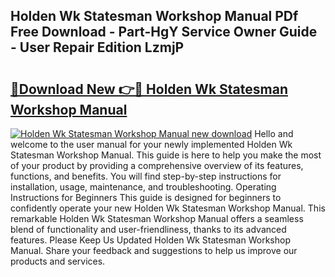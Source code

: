 ## Holden Wk Statesman Workshop Manual PDf Free Download - Part-HgY Service Owner Guide - User Repair Edition LzmjP

# <h2><a href="http://bc49419.oget.top/?id=Holden+Wk+Statesman+Workshop+Manual">🔗Download New 👉🔴 Holden Wk Statesman Workshop Manual</a></h2>

[![Holden Wk Statesman Workshop Manual new download](https://i.imgur.com/5g1atiW.png)](http://bc49419.oget.top/?id=Holden+Wk+Statesman+Workshop+Manual)
Hello and welcome to the user manual for your newly implemented Holden Wk Statesman Workshop Manual. This guide is here to help you make the most of your product by providing a comprehensive overview of its features, functions, and benefits. You will find step-by-step instructions for installation, usage, maintenance, and troubleshooting. Operating Instructions for Beginners This guide is designed for beginners to confidently operate your new Holden Wk Statesman Workshop Manual. This remarkable Holden Wk Statesman Workshop Manual offers a seamless blend of functionality and user-friendliness, thanks to its advanced features. Please Keep Us Updated Holden Wk Statesman Workshop Manual. Share your feedback and suggestions to help us improve our products and services.

